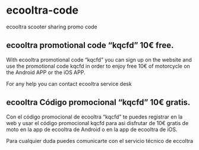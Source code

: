 # ecooltra-code
ecooltra scooter sharing promo code


## ecooltra promotional code “kqcfd” 10€ free.

With ecooltra promotional code “kqcfd” you can sign up on the website and use the promotional code kqcfd in order to enjoy free 10€ of motorcycle on the Android APP or the iOS APP.

For any help you can contact ecooltra service desk

## ecooltra Código promocional “kqcfd” 10€ gratis.

Con el código promocional de ecooltra “kqcfd” te puedes registrar en la web y usar el código promocional kqcfd para asi disfrutar de 10€ gratis de moto en la app de ecooltra de Android o en la app de ecooltra de iOS.

Para cualquier duda puedes comunicarte con el servicio técnico de eccoltra

